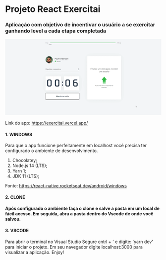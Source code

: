  # Projeto React Exercitai
 <h3>Aplicação com objetivo de incentivar o usuário a se exercitar ganhando level a cada etapa completada</h3>
 
 ![ Alt text](exercitai4.gif)
 

Link do app: https://exercitai.vercel.app/

<h4>1. WINDOWS</h4>
<p>Para que o app funcione perfeitamente em localhost você precisa ter configurado o ambiente de desenvolvimento.</p>

<ol>
<li>Chocolatey;</li>
<li>Node.js 14 (LTS);</li>
<li>Yarn 1;</li>
<li>JDK 11 (LTS);</li>
</ol>

Fonte: https://react-native.rocketseat.dev/android/windows

<h4>2. CLONE<h4>
<p>Após configurado o ambiente faça o clone e salve a pasta em um local de fácil acesso. Em seguida, abra a pasta dentro do Vscode de onde você salvou.</p>

<h4>3. VSCODE</h4>
<p>Para abrir o terminal no Visual Studio Segure cntrl + ' e digite: 'yarn dev' para iniciar o projeto.
Em seu navegador digite localhost:3000 para visualizar a aplicação. Enjoy!</p>
